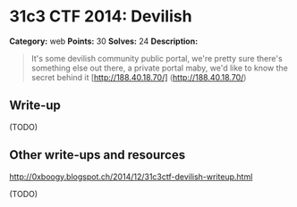 # 31c3 CTF 2014: Devilish

**Category:** web
**Points:** 30
**Solves:** 24
**Description:**

> It's some devilish community public portal, we're pretty sure there's something else out there, a private portal maby, we'd like to know the secret behind it
> [http://188.40.18.70/] (http://188.40.18.70/)

## Write-up

(TODO)

## Other write-ups and resources
http://0xboogy.blogspot.ch/2014/12/31c3ctf-devilish-writeup.html

(TODO)
